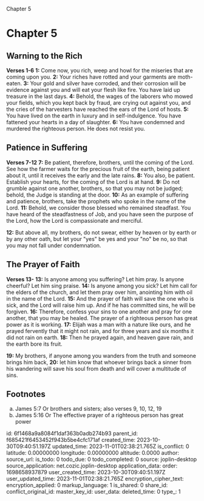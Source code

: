 Chapter 5

# Chapter 5

## Warning to the Rich

**Verses 1-6**
**1:** Come now, you rich, weep and howl for the miseries that are coming upon you.
**2:** Your riches have rotted and your garments are moth-eaten.
**3:** Your gold and silver have corroded, and their corrosion will be evidence against you and will eat your flesh like fire. You have laid up treasure in the last days.
**4:** Behold, the wages of the laborers who mowed your fields, which you kept back by fraud, are crying out against you, and the cries of the harvesters have reached the ears of the Lord of hosts.
**5:** You have lived on the earth in luxury and in self-indulgence. You have fattened your hearts in a day of slaughter.
**6:** You have condemned and murdered the righteous person. He does not resist you.

## Patience in Suffering

**Verses 7-12** 
**7:** Be patient, therefore, brothers, until the coming of the Lord. See how the farmer waits for the precious fruit of the earth, being patient about it, until it receives the early and the late rains.
**8:** You also, be patient. Establish your hearts, for the coming of the Lord is at hand.
**9:** Do not grumble against one another, brothers, so that you may not be judged; behold, the Judge is standing at the door.
**10:** As an example of suffering and patience, brothers, take the prophets who spoke in the name of the Lord.
**11:** Behold, we consider those blessed who remained steadfast. You have heard of the steadfastness of Job, and you have seen the purpose of the Lord, how the Lord is compassionate and merciful.

**12:** But above all, my brothers, do not swear, either by heaven or by earth or by any other oath, but let your "yes" be yes and your "no" be no, so that you may not fall under condemnation.

## The Prayer of Faith

**Verses 13-**
**13:** Is anyone among you suffering? Let him pray. Is anyone cheerful? Let him sing praise.
**14:** Is anyone among you sick? Let him call for the elders of the church, and let them pray over him, anointing him with oil in the name of the Lord.
**15:** And the prayer of faith will save the one who is sick, and the Lord will raise him up. And if he has committed sins, he will be forgiven.
**16:** Therefore, confess your sins to one another and pray for one another, that you may be healed. The prayer of a righteous person has great power as it is working.
**17:** Elijah was a man with a nature like ours, and he prayed fervently that it might not rain, and for three years and six months it did not rain on earth.
**18:** Then he prayed again, and heaven gave rain, and the earth bore its fruit.

**19:** My brothers, if anyone among you wanders from the truth and someone brings him back,
**20:** let him know that whoever brings back a sinner from his wandering will save his soul from death and will cover a multitude of sins.

## Footnotes

<ol type='a'>
	<li>James 5:7 Or brothers and sisters; also verses 9, 10, 12, 19</li>
	<li>James 5:16 Or The effective prayer of a righteous person has great power</li>
</ol>


id: 6f1468a9a8084f1daf363b0adb274b93
parent_id: f685421f6453452f943b5be4cfc171af
created_time: 2023-10-30T09:40:51.197Z
updated_time: 2023-11-01T02:38:21.765Z
is_conflict: 0
latitude: 0.00000000
longitude: 0.00000000
altitude: 0.0000
author: 
source_url: 
is_todo: 0
todo_due: 0
todo_completed: 0
source: joplin-desktop
source_application: net.cozic.joplin-desktop
application_data: 
order: 1698658937879
user_created_time: 2023-10-30T09:40:51.197Z
user_updated_time: 2023-11-01T02:38:21.765Z
encryption_cipher_text: 
encryption_applied: 0
markup_language: 1
is_shared: 0
share_id: 
conflict_original_id: 
master_key_id: 
user_data: 
deleted_time: 0
type_: 1